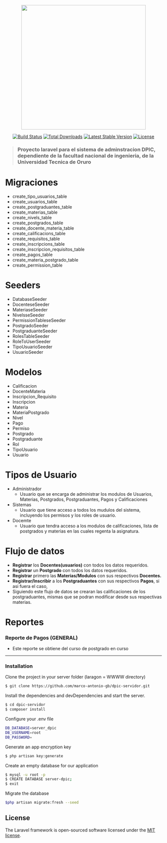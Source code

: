 <p align="center"><a href="https://laravel.com" target="_blank"><img src="https://raw.githubusercontent.com/laravel/art/master/logo-lockup/5%20SVG/2%20CMYK/1%20Full%20Color/laravel-logolockup-cmyk-red.svg" width="400"></a></p>

<p align="center">
<a href="https://travis-ci.org/laravel/framework"><img src="https://travis-ci.org/laravel/framework.svg" alt="Build Status"></a>
<a href="https://packagist.org/packages/laravel/framework"><img src="https://img.shields.io/packagist/dt/laravel/framework" alt="Total Downloads"></a>
<a href="https://packagist.org/packages/laravel/framework"><img src="https://img.shields.io/packagist/v/laravel/framework" alt="Latest Stable Version"></a>
<a href="https://packagist.org/packages/laravel/framework"><img src="https://img.shields.io/packagist/l/laravel/framework" alt="License"></a>
</p>


> ### Proyecto laravel para el sistema de adminstracion DPIC, dependiente de la facultad nacional de ingenieria, de la Universidad Tecnica de Oruro

 


# Migraciones

- create_tipo_usuarios_table
- create_usuarios_table
- create_postgraduantes_table
- create_materias_table
- create_nivels_table
- create_postgrados_table
- create_docente_materia_table
- create_calificacions_table
- create_requisitos_table
- create_inscripcions_table
- create_inscripcion_requisitos_table
- create_pagos_table
- create_materia_postgrado_table
- create_permission_table

# Seeders

- DatabaseSeeder
- DocenteseSeeder
- MateriaseSeeder
- NivelsseSeeder
- PermissionTableseSeeder
- PostgradoSeeder
- PostgraduanteSeeder
- RolesTableSeeder
- RoleToUserSeeder
- TipoUsuarioSeeder
- UsuarioSeeder

# Modelos

- Calificacion
- DocenteMateria
- Inscripcion_Requisito
- Inscripcion
- Materia
- MateriaPostgrado
- Nivel
- Pago
- Permiso
- Postgrado
- Postgraduante
- Rol
- TipoUsuario
- Usuario

# Tipos de Usuario

- Administrador
  - Usuario que se encarga de administrar los modulos de Usuarios, Materias, Postgrados, Postgraduantes, Pagos y Calificaciones
- Sistemas
  - Usuario que tiene acceso a todos los mudulos del sistema, incluyendo los permisos y los roles de usuario.
- Docemte
  - Usuario que tendra acceso a los modulos de calificaciones, lista de postgrados y materias en las cuales regenta la asignatura.

# Flujo de datos
- **Registrar** los  **Docentes(usuarios)** con todos los datos requeridos. 
- **Registrar** un **Postgrado** con todos los datos requeridos. 
- **Registrar** primero las **Materias/Modulos** con sus respectivos **Docentes.**
- **Registrar/Inscribir** a los **Postgraduantes** con sus respectivos **Pagos**, si asi fuera el caso, 
-  Siguiendo este flujo de datos se crearan las calificaciones de los postgraduantes, mismas que se podran modificar desde sus respectivas materias.
# Reportes
### Reporte de Pagos (GENERAL)
- Este reporte se obtiene del curso de postgrado en curso 

---

### Installation
 Clone the project in your server folder (laragon = WWWW directory)
    
```sh
$ git clone https://github.com/marco-antonio-gb/dpic-servidor.git
```
 
 Install the dependencies and devDependencies and start the server.

```sh
$ cd dpic-servidor
$ composer install
```
Configure your .env file
```sh
DB_DATABASE=server_dpic
DB_USERNAME=root
DB_PASSWORD=
```
Generate an app encryption key

```sh
$ php artisan key:generate
```
Create an empty database for our application
```sh
$ mysql -u root -p
$ CREATE DATABASE server-dpic;
$ exit
```
Migrate the database
```sh
$php artisan migrate:fresh --seed
```


## License

The Laravel framework is open-sourced software licensed under the [MIT license](https://opensource.org/licenses/MIT).
